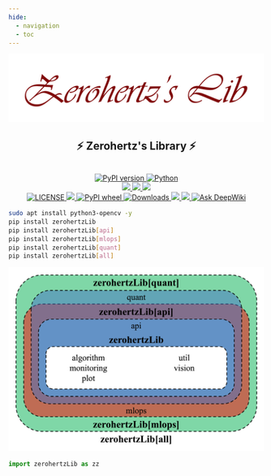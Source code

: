 ```yaml
---
hide:
  - navigation
  - toc
---
```


<p align="center">
    <img src="assets/props/zerohertzLib-tp-red.png" alt="zerohertzLib-tp-red"/>
</p>

<h2 align = "center">
    ⚡ Zerohertz's Library ⚡
</h2>

<p align="center">
    <br/>
    <a href="https://pypi.org/project/zerohertzLib/">
        <img src="https://img.shields.io/pypi/v/zerohertzLib?style=for-the-badge&logo=PyPI&logoColor=FFFFFF&labelColor=3775A9&color=007EC6" alt="PyPI version"/>
    </a>
    <a href="https://pypi.org/project/zerohertzLib/">
        <img src="https://img.shields.io/pypi/pyversions/zerohertzLib?style=for-the-badge&logo=PyPI&logoColor=FFFFFF&labelColor=3775A9&color=007EC6" alt="Python"/>
    </a>
    <br/>
    <a href="https://github.com/Zerohertz/zerohertzLib">
        <img src="https://img.shields.io/badge/GitHub-181717?style=for-the-badge&logo=GitHub&logoColor=white"/>
    </a>
    <a href="https://app.readthedocs.org/projects/zerohertzlib/">
        <img src="https://img.shields.io/badge/Read the Docs-8CA1AF?style=for-the-badge&logo=readthedocs&logoColor=white"/>
    </a>
    <a href="https://zerohertzlib.readthedocs.io/">
        <img src="https://img.shields.io/badge/Material for MkDocs-526CFE?style=for-the-badge&logo=materialformkdocs&logoColor=white"/>
    </a>
    <br/>
    <a href="https://github.com/Zerohertz/zerohertzLib/blob/master/LICENSE">
        <img src="https://img.shields.io/pypi/l/zerohertzLib" alt="LICENSE"/>
    </a>
    <a href="https://github.com/astral-sh/ruff">
        <img src="https://img.shields.io/badge/code%20style-ruff-ruff"/>
    </a>
    <a href="https://pypi.org/project/zerohertzLib/">
        <img alt="PyPI wheel" src="https://img.shields.io/pypi/wheel/zerohertzLib"/>
    </a>
    <a href="https://pypi.org/project/zerohertzLib/">
        <img src="https://img.shields.io/pypi/dm/zerohertzLib" alt="Downloads"/>
    </a>
    <a href="https://app.codacy.com/gh/Zerohertz/zerohertzLib/dashboard?utm_source=gh&utm_medium=referral&utm_content=&utm_campaign=Badge_grade">
        <img src="https://app.codacy.com/project/badge/Grade/b08b1d140ee54ae1aa8ee251cb5888ff"/>
    </a>
    <a href="https://codecov.io/github/Zerohertz/zerohertzLib" >
        <img src="https://codecov.io/github/Zerohertz/zerohertzLib/graph/badge.svg?token=6OAPJIZ2NX"/>
    </a>
    <a href="https://deepwiki.com/Zerohertz/zerohertzLib">
        <img src="https://deepwiki.com/badge.svg" alt="Ask DeepWiki"/>
    </a>
</p>

```bash
sudo apt install python3-opencv -y
pip install zerohertzLib
pip install zerohertzLib[api]
pip install zerohertzLib[mlops]
pip install zerohertzLib[quant]
pip install zerohertzLib[all]
```

<p align="center">
    <img src="assets/props/schematic.png" alt="schematic" width="600"/>
</p>

```python
import zerohertzLib as zz
```
